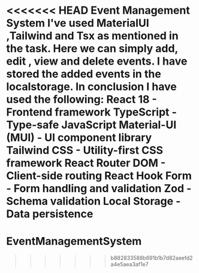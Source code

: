 <<<<<<< HEAD
Event Management System
 I've used MaterialUI ,Tailwind and Tsx as mentioned in the task.
 Here we can simply add, edit , view and delete events.
 I have stored the added events in the localstorage.
 In conclusion I have used the following:
React 18 - Frontend framework
TypeScript - Type-safe JavaScript
Material-UI (MUI) - UI component library
Tailwind CSS - Utility-first CSS framework
React Router DOM - Client-side routing
React Hook Form - Form handling and validation
Zod - Schema validation
Local Storage - Data persistence
=======
# EventManagementSystem
>>>>>>> b882833588b691b1b7d82aeefd2a4e5aea3af1e7

